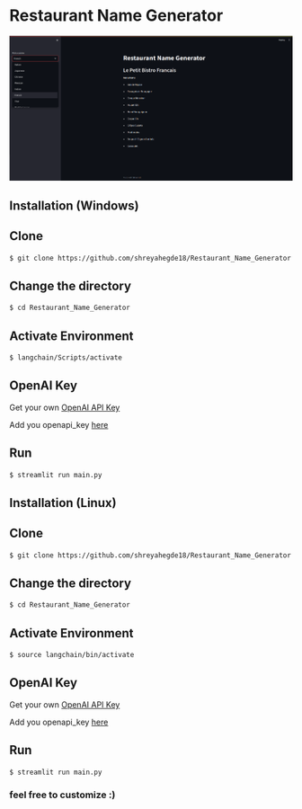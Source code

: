 # Restaurant Name Generator

![Screenshot](Screenshots/screenshot.png)
## Installation (Windows)
## Clone
```bash
$ git clone https://github.com/shreyahegde18/Restaurant_Name_Generator
```
## Change the directory
```bash
$ cd Restaurant_Name_Generator
```

## Activate Environment
```bash
$ langchain/Scripts/activate
```

## OpenAI Key
Get your own [OpenAI API Key](#https://openai.com/)

Add you openapi_key [here](secrete.py)

## Run
```bash
$ streamlit run main.py
```

## Installation (Linux)
## Clone
```bash
$ git clone https://github.com/shreyahegde18/Restaurant_Name_Generator
```
## Change the directory
```bash
$ cd Restaurant_Name_Generator
```

## Activate Environment
```bash
$ source langchain/bin/activate
```

## OpenAI Key
Get your own [OpenAI API Key](#https://openai.com/)

Add you openapi_key [here](secrete.py)

## Run
```bash
$ streamlit run main.py
```
### feel free to customize :)
